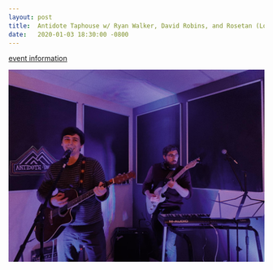 ```yaml
---
layout: post
title:  Antidote Taphouse w/ Ryan Walker, David Robins, and Rosetan (Longview, WA)
date:   2020-01-03 18:30:00 -0800
---
```


[event information](https://www.facebook.com/events/461527038074109/)

![2020-01-03_masenjohn_ryan_walker_antidote.jpg](images/2020-01-03_masenjohn_ryan_walker_antidote.jpg)
